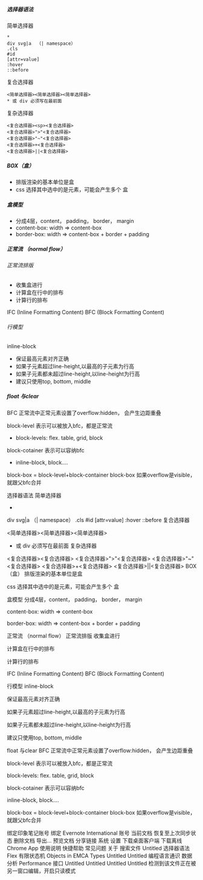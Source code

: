   
##### 选择器语法
简单选择器
```
*
div svg|a  （| namespace）
.cls
#id
[attr=value]
:hover
::before
```
复合选择器
```
<简单选择器><简单选择器><简单选择器>
* 或 div 必须写在最前面
```
复杂选择器
```
<复合选择器><sp><复合选择器>
<复合选择器>">"<复合选择器>
<复合选择器>"~"<复合选择器>
<复合选择器>+<复合选择器>
<复合选择器>||<复合选择器>
```

##### BOX（盒）
- 排版渲染的基本单位是盒
- css 选择其中选中的是元素，可能会产生多个 盒
##### 盒模型
- 分成4层，content， padding， border， margin
- content-box: width => content-box
- border-box: width => content-box + border + padding

##### 正常流 （normal flow）
###### 正常流排版
-	收集盒进行
-	计算盒在行中的排布
-	计算行的排布

IFC  (Inline Formatting Content)
BFC (Block Formatting Content)
###### 行模型
inline-block
-	保证最高元素对齐正确
-	如果子元素超过line-height,以最高的子元素为行高
-	如果子元素都未超过line-height,以line-height为行高
-	建议只使用top, bottom, middle
##### float 与clear

BFC
正常流中正常元素设置了overflow:hidden， 会产生边距重叠

block-level 表示可以被放入bfc，都是正常流
-	block-levels: flex. table, grid, block

block-cotainer 表示可以容纳bfc
-	inline-block, block....

block-box = block-level+block-container
block-box 如果overflow是visible，就跟父bfc合并

选择器语法
简单选择器

*
div svg|a  （| namespace）
.cls
#id
[attr=value]
:hover
::before
复合选择器

<简单选择器><简单选择器><简单选择器>
* 或 div 必须写在最前面
复杂选择器

<复合选择器><sp><复合选择器>
<复合选择器>">"<复合选择器>
<复合选择器>"~"<复合选择器>
<复合选择器>+<复合选择器>
<复合选择器>||<复合选择器>
BOX（盒）
排版渲染的基本单位是盒

css 选择其中选中的是元素，可能会产生多个 盒

盒模型
分成4层，content， padding， border， margin

content-box: width => content-box

border-box: width => content-box + border + padding

正常流 （normal flow）
正常流排版
收集盒进行

计算盒在行中的排布

计算行的排布

IFC (Inline Formatting Content)
BFC (Block Formatting Content)

行模型
inline-block

保证最高元素对齐正确

如果子元素超过line-height,以最高的子元素为行高

如果子元素都未超过line-height,以line-height为行高

建议只使用top, bottom, middle

float 与clear
BFC
正常流中正常元素设置了overflow:hidden， 会产生边距重叠

block-level 表示可以被放入bfc，都是正常流

block-levels: flex. table, grid, block

block-cotainer 表示可以容纳bfc

inline-block, block….

block-box = block-level+block-container
block-box 如果overflow是visible，就跟父bfc合并

 绑定印象笔记账号
 绑定 Evernote International 账号
当前文档
 恢复至上次同步状态
 删除文档
 导出...
 预览文档
 分享链接
系统
 设置
 下载桌面客户端
 下载离线Chrome App
 使用说明
 快捷帮助
 常见问题
 关于
搜索文件
Untitled 
选择器语法 
Flex 
有限状态机 
Objects in EMCA 
Types 
Untitled 
Untitled 
编程语言通识 
数据分析 
Performance 接口 
Untitled 
Untitled 
Untitled 
Untitled 
检测到该文件正在被另一窗口编辑，开启只读模式
